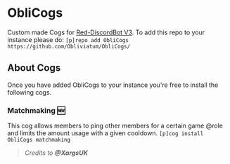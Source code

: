 # ObliCogs
Custom made Cogs for [Red-DiscordBot V3](https://github.com/Cog-Creators/Red-DiscordBot/tree/V3/develop).
To add this repo to your instance please do: `[p]repo add ObliCogs https://github.com/Obliviatum/ObliCogs/`

## About Cogs
Once you have added ObliCogs to your instance you're free to install the following cogs.

### Matchmaking 🆕
This cog allows members to ping other members for a certain game @role and limits the amount usage with a given cooldown.
`[p]cog install ObliCogs matchmaking`

> _Credits to **@XargsUK**_
